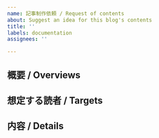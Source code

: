 ```yaml
---
name: 記事制作依頼 / Request of contents
about: Suggest an idea for this blog's contents
title: ''
labels: documentation
assignees: ''

---
```


## 概要 / Overviews

## 想定する読者 / Targets

## 内容 / Details
